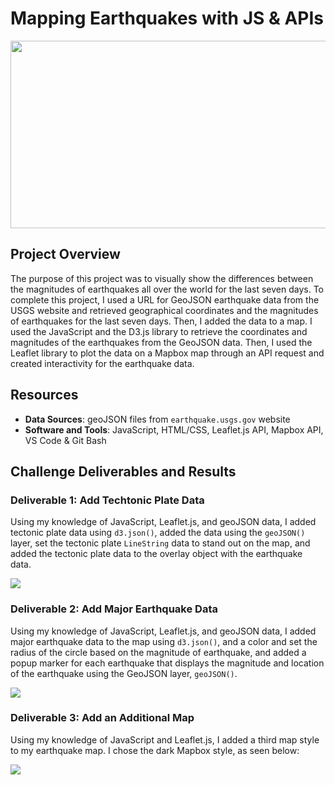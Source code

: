 # Mapping Earthquakes with JS & APIs

<img src="static/images/earthquake-header.JPG" width="1000" height="300">

## Project Overview
The purpose of this project was to visually show the differences between the magnitudes of earthquakes all over the world for the last seven days. To complete this project, I used a URL for GeoJSON earthquake data from the USGS website and retrieved geographical coordinates and the magnitudes of earthquakes for the last seven days. Then, I added the data to a map. I used the JavaScript and the D3.js library to retrieve the coordinates and magnitudes of the earthquakes from the GeoJSON data. Then, I used the Leaflet library to plot the data on a Mapbox map through an API request and created interactivity for the earthquake data.

## Resources
- **Data Sources**: geoJSON files from `earthquake.usgs.gov` website 
- **Software and Tools**: JavaScript, HTML/CSS, Leaflet.js API, Mapbox API, VS Code & Git Bash

## Challenge Deliverables and Results

### Deliverable 1: Add Techtonic Plate Data
Using my knowledge of JavaScript, Leaflet.js, and geoJSON data, I added tectonic plate data using `d3.json()`, added the data using the `geoJSON()` layer, set the tectonic plate `LineString` data to stand out on the map, and added the tectonic plate data to the overlay object with the earthquake data.

<img src="static/images/Delv 1.PNG">

### Deliverable 2: Add Major Earthquake Data
Using my knowledge of JavaScript, Leaflet.js, and geoJSON data, I added major earthquake data to the map using `d3.json()`, and a color and set the radius of the circle based on the magnitude of earthquake, and added a popup marker for each earthquake that displays the magnitude and location of the earthquake using the GeoJSON layer, `geoJSON()`.

<img src="static/images/Delv 2.PNG">

### Deliverable 3: Add an Additional Map
Using my knowledge of JavaScript and Leaflet.js, I added a third map style to my earthquake map. I chose the dark Mapbox style, as seen below:

<img src="static/images/Delv 3.PNG">
